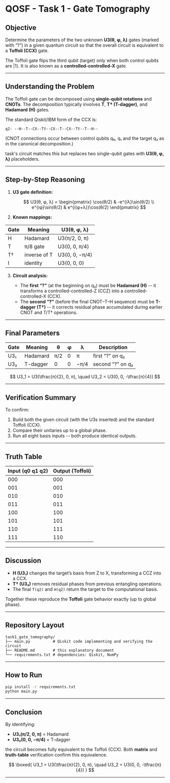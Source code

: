 # QOSF - Task 1 - Gate Tomography

## Objective

Determine the parameters of the two unknown **U3(θ, φ, λ)** gates (marked with “?”) in a given quantum circuit so that the overall circuit is equivalent to a **Toffoli (CCX)** gate.

The Toffoli gate flips the third qubit (target) only when both control qubits are |1⟩.
It is also known as a **controlled-controlled-X** gate.

---

## Understanding the Problem

The Toffoli gate can be decomposed using **single-qubit rotations** and **CNOTs**.
The decomposition typically involves **T**, **T† (T-dagger)**, and **Hadamard (H)** gates.

The standard Qiskit/IBM form of the CCX is:

```
q2: --H--T--CX--T†--CX--T--CX--T†--T--H--

```
(CNOT connections occur between control qubits q₀, q₁ and the target q₂ as in the canonical decomposition.)

task's circuit matches this but replaces two single-qubit gates with **U3(θ, φ, λ)** placeholders.

---

## Step-by-Step Reasoning

1. **U3 gate definition:**

   $$
   U3(θ, φ, λ) =
   \begin{pmatrix}
   \cos(θ/2) & -e^{iλ}\sin(θ/2) \\
   e^{iφ}\sin(θ/2) & e^{i(φ+λ)}\cos(θ/2)
   \end{pmatrix}
   $$


2. **Known mappings:**

| Gate | Meaning      | U3(θ, φ, λ)    |
| ---- | ------------ | -------------- |
| H    | Hadamard     | U3(π/2, 0, π)  |
| T    | π/8 gate     | U3(0, 0, π/4)  |
| T†   | inverse of T | U3(0, 0, −π/4) |
| I    | identity     | U3(0, 0, 0)    |

3. **Circuit analysis:**

   * The **first “?”** (at the beginning on q₂) must be **Hadamard (H)** -- it transforms a controlled-controlled-Z (CCZ) into a controlled-controlled-X (CCX). 
   * The **second “?”** (before the final CNOT–T–H sequence) must be **T-dagger (T†)** -- it corrects residual phase accumulated during earlier CNOT and T/T† operations.

---

## Final Parameters

| Gate | Meaning  | θ   | φ | λ    | Description      |
| ---- | -------- | --- | - | ---- | ---------------- |
| U3₁  | Hadamard | π/2 | 0 | π    | first “?” on q₂  |
| U3₂  | T-dagger | 0   | 0 | −π/4 | second “?” on q₂ |

$$
U3_1 = U3(\tfrac{π}{2}, 0, π), \quad U3_2 = U3(0, 0, -\tfrac{π}{4})
$$

---

## Verification Summary

To confirm:

1. Build both the given circuit (with the U3s inserted) and the standard Toffoli (CCX).
2. Compare their unitaries up to a global phase.
3. Run all eight basis inputs -- both produce identical outputs.

---

## Truth Table

| Input (q0 q1 q2) | Output (Toffoli) |
| ---------------- | ---------------- |
| 000              | 000              |
| 001              | 001              |
| 010              | 010              |
| 011              | 011              |
| 100              | 100              |
| 101              | 101              |
| 110              | 111              |
| 111              | 110              |

---

## Discussion

* **H (U3₁)** changes the target’s basis from Z to X, transforming a CCZ into a CCX.
* **T† (U3₂)** removes residual phases from previous entangling operations.
* The final `T(q2)` and `H(q2)` return the target to the computational basis.

Together these reproduce the **Toffoli** gate behavior exactly (up to global phase).

---

## Repository Layout

```
task1_gate_tomography/
├── main.py          # Qiskit code implementing and verifying the circuit
├── README.md        # this explanatory document
└── requirements.txt # dependencies: Qiskit, NumPy
```

---

## How to Run

```bash
pip install -r requirements.txt
python main.py
```

---

## Conclusion

By identifying:

* **U3₁(π/2, 0, π)** = Hadamard
* **U3₂(0, 0, −π/4)** = T-dagger

the circuit becomes fully equivalent to the Toffoli (CCX).
Both **matrix** and **truth-table** verification confirm this equivalence.

$$
\boxed{
U3_1 = U3(\tfrac{π}{2}, 0, π), \quad U3_2 = U3(0, 0, -\tfrac{π}{4})
}
$$

---
